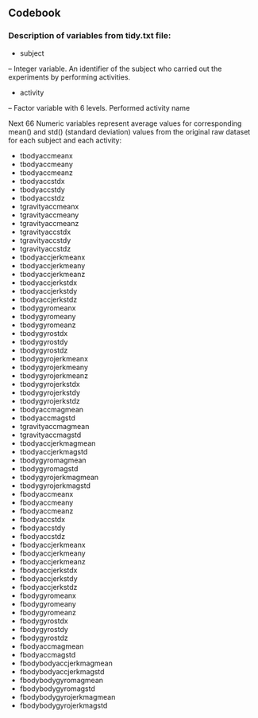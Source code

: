 ## Codebook

### Description of variables from tidy.txt file:
* subject

– Integer variable. An identifier of the subject who carried out the experiments by performing activities.
* activity

– Factor variable with 6 levels. Performed activity name

Next 66 Numeric variables represent average values for         corresponding mean() and std() (standard deviation) values from the original raw dataset for each subject and each activity:

* tbodyaccmeanx
* tbodyaccmeany
* tbodyaccmeanz
* tbodyaccstdx
* tbodyaccstdy
* tbodyaccstdz
* tgravityaccmeanx
* tgravityaccmeany
* tgravityaccmeanz
* tgravityaccstdx
* tgravityaccstdy
* tgravityaccstdz
* tbodyaccjerkmeanx
* tbodyaccjerkmeany
* tbodyaccjerkmeanz
* tbodyaccjerkstdx
* tbodyaccjerkstdy
* tbodyaccjerkstdz
* tbodygyromeanx
* tbodygyromeany
* tbodygyromeanz
* tbodygyrostdx
* tbodygyrostdy
* tbodygyrostdz
* tbodygyrojerkmeanx
* tbodygyrojerkmeany
* tbodygyrojerkmeanz
* tbodygyrojerkstdx
* tbodygyrojerkstdy
* tbodygyrojerkstdz
* tbodyaccmagmean
* tbodyaccmagstd
* tgravityaccmagmean
* tgravityaccmagstd
* tbodyaccjerkmagmean
* tbodyaccjerkmagstd
* tbodygyromagmean
* tbodygyromagstd
* tbodygyrojerkmagmean
* tbodygyrojerkmagstd
* fbodyaccmeanx
* fbodyaccmeany
* fbodyaccmeanz
* fbodyaccstdx
* fbodyaccstdy
* fbodyaccstdz
* fbodyaccjerkmeanx
* fbodyaccjerkmeany
* fbodyaccjerkmeanz
* fbodyaccjerkstdx
* fbodyaccjerkstdy
* fbodyaccjerkstdz
* fbodygyromeanx
* fbodygyromeany
* fbodygyromeanz
* fbodygyrostdx
* fbodygyrostdy
* fbodygyrostdz
* fbodyaccmagmean
* fbodyaccmagstd
* fbodybodyaccjerkmagmean
* fbodybodyaccjerkmagstd
* fbodybodygyromagmean
* fbodybodygyromagstd
* fbodybodygyrojerkmagmean
* fbodybodygyrojerkmagstd

